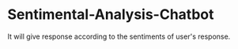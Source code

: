 # Sentimental-Analysis-Chatbot
It will give response according to the sentiments of user's response.
